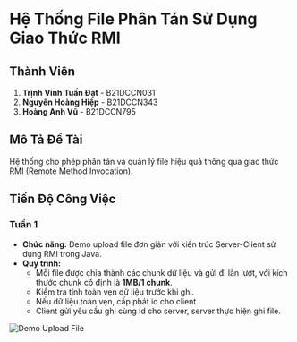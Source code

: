 # Hệ Thống File Phân Tán Sử Dụng Giao Thức RMI

## Thành Viên
1. **Trịnh Vinh Tuấn Đạt** - B21DCCN031
2. **Nguyễn Hoàng Hiệp** - B21DCCN343
3. **Hoàng Anh Vũ** - B21DCCN795

## Mô Tả Đề Tài
Hệ thống cho phép phân tán và quản lý file hiệu quả thông qua giao thức RMI (Remote Method Invocation).

## Tiến Độ Công Việc

### Tuần 1
- **Chức năng:** Demo upload file đơn giản với kiến trúc Server-Client sử dụng RMI trong Java.
- **Quy trình:**
  - Mỗi file được chia thành các chunk dữ liệu và gửi đi lần lượt, với kích thước chunk cố định là **1MB/1 chunk**.
  - Kiểm tra tính toàn vẹn dữ liệu trước khi ghi.
  - Nếu dữ liệu toàn vẹn, cấp phát id cho client.
  - Client gửi yêu cầu ghi cùng id cho server, server thực hiện ghi file.

![Demo Upload File](https://github.com/user-attachments/assets/b0fec398-9cc8-4f84-ae32-447f7d6e7a7a)
